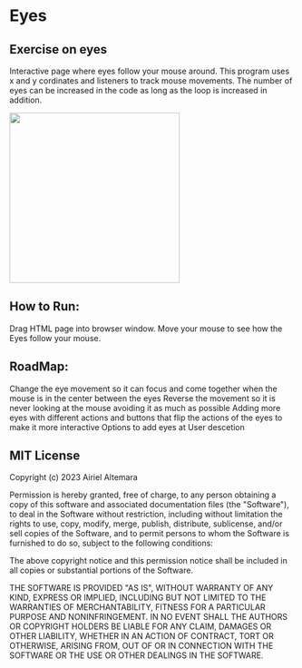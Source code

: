 # Eyes
## Exercise on eyes
Interactive page where eyes follow your mouse around. This program uses x and y cordinates and listeners to track mouse movements.  The number of eyes can be increased in the code as long as the loop is increased in addition.

<img src= "oneeye.png" width='300'/>

## How to Run:
Drag HTML page into browser window. Move your mouse to see how the Eyes follow your mouse.

## RoadMap:
Change the eye movement so it can focus and come together when the mouse is in the center between the eyes
Reverse the movement so it is never looking at the mouse avoiding it as much as possible
Adding more eyes with different actions and buttons that flip the actions of the eyes to make it more interactive
Options to add eyes at User descetion

## MIT License

Copyright (c) 2023 Airiel Altemara

Permission is hereby granted, free of charge, to any person obtaining a copy
of this software and associated documentation files (the "Software"), to deal
in the Software without restriction, including without limitation the rights
to use, copy, modify, merge, publish, distribute, sublicense, and/or sell
copies of the Software, and to permit persons to whom the Software is
furnished to do so, subject to the following conditions:

The above copyright notice and this permission notice shall be included in all
copies or substantial portions of the Software.

THE SOFTWARE IS PROVIDED "AS IS", WITHOUT WARRANTY OF ANY KIND, EXPRESS OR
IMPLIED, INCLUDING BUT NOT LIMITED TO THE WARRANTIES OF MERCHANTABILITY,
FITNESS FOR A PARTICULAR PURPOSE AND NONINFRINGEMENT. IN NO EVENT SHALL THE
AUTHORS OR COPYRIGHT HOLDERS BE LIABLE FOR ANY CLAIM, DAMAGES OR OTHER
LIABILITY, WHETHER IN AN ACTION OF CONTRACT, TORT OR OTHERWISE, ARISING FROM,
OUT OF OR IN CONNECTION WITH THE SOFTWARE OR THE USE OR OTHER DEALINGS IN THE
SOFTWARE.
